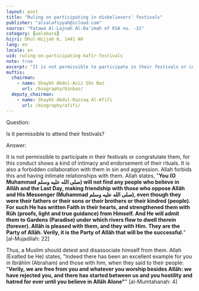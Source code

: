 ```yaml
---
layout: post
title: "Ruling on participating in disbelievers' festivals"
publisher: "alsalafiyyah@icloud.com"
source: "Fatawa Al-Lajnah Al-Da'imah of KSA no. -31"
category: [walabara]
hijri: Dhul-Hijjah 6, 1441 AH
lang: en
locale: en
uid: ruling-on-participating-kafir-festivals
note: true
excerpt: "It is not permissible to participate in their festivals or congratulate them, for this conduct shows a kind of intimacy and endorsement of their rituals. It is also a forbidden collaboration with them in sin and aggression."
muftis:
  chairman: 
    - name: Shaykh Abdul-Aziz Ibn Baz
      url: /biography/binbaz/
  deputy_chairman: 
    - name: Shaykh Abdul-Razzaq Al-Afifi
      url: /biography/afifi/
---
```


Question: 

Is it permissible to attend their festivals?

Answer:

It is not permissible to participate in their festivals or congratulate them, for this conduct shows a kind of intimacy and endorsement of their rituals. It is also a forbidden collaboration with them in sin and aggression. Allah forbids this and having intimate relationships with them. Allah states, "**You (O Muhammad صلى الله عليه وسلم) will not find any people who believe in Allâh and the Last Day, making friendship with those who oppose Allâh and His Messenger (Muhammad صلى الله عليه وسلم), even though they were their fathers or their sons or their brothers or their kindred (people). For such He has written Faith in their hearts, and strengthened them with Rûh (proofs, light and true guidance) from Himself. And He will admit them to Gardens (Paradise) under which rivers flow to dwell therein (forever). Allâh is pleased with them, and they with Him. They are the Party of Allâh. Verily, it is the Party of Allâh that will be the successful.**" [al-Mujadilah: 22]

Thus, a Muslim should detest and disassociate himself from them. Allah (Exalted be He) states, "Indeed there has been an excellent example for you in Ibrâhîm (Abraham) and those with him, when they said to their people: "**Verily, we are free from you and whatever you worship besides Allâh: we have rejected you, and there has started between us and you hostility and hatred for ever until you believe in Allâh Alone"**" [al-Mumtahanah: 4]
